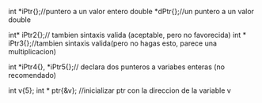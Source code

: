 int *iPtr{};//puntero a un valor entero
double *dPtr{};//un puntero a un valor double

int* iPtr2{};// tambien sintaxis valida (aceptable, pero no favorecida)
int * iPtr3{};//tambien sintaxis valida(pero no hagas esto, parece una multiplicacion)

int *iPtr4{}, *iPtr5{};// declara dos punteros a variabes enteras (no recomendado)

int v{5};
int * ptr{&v}; //inicializar ptr con la direccion de la variable v
